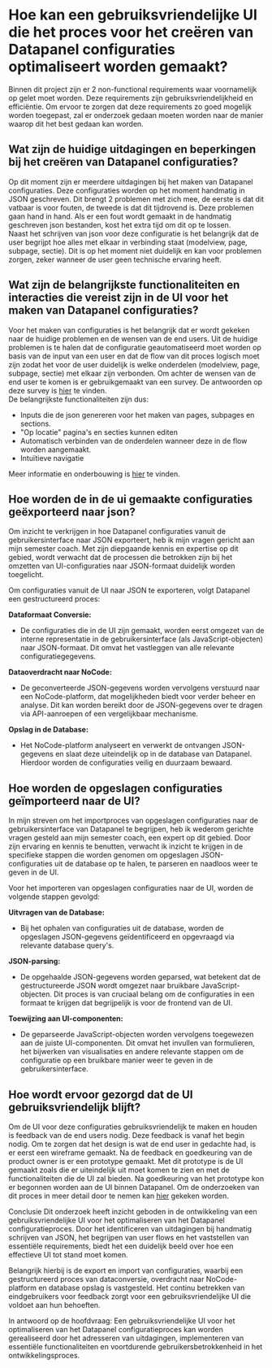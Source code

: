 # Hoe kan een gebruiksvriendelijke UI die het proces voor het creëren van Datapanel configuraties optimaliseert worden gemaakt?
Binnen dit project zijn er 2 non-functional requirements waar voornamelijk op gelet moet worden. Deze requirements zijn gebruiksvriendelijkheid en efficiëntie. Om ervoor te zorgen dat deze requirements zo goed mogelijk worden toegepast, zal er onderzoek gedaan moeten worden naar de manier waarop dit het best gedaan kan worden. 

## Wat zijn de huidige uitdagingen en beperkingen bij het creëren van Datapanel configuraties?
Op dit moment zijn er meerdere uitdagingen bij het maken van Datapanel configuraties. Deze configuraties worden op het moment handmatig in JSON geschreven. Dit brengt 2 problemen met zich mee, de eerste is dat dit vatbaar is voor fouten, de tweede is dat dit tijdrovend is. Deze problemen gaan hand in hand. Als er een fout wordt gemaakt in de handmatig geschreven json bestanden, kost het extra tijd om 
dit op te lossen.  
Naast het schrijven van json voor deze configuratie is het belangrijk dat de user begrijpt hoe alles met elkaar in verbinding staat (modelview, page, subpage, sectie). Dit is op het moment niet duidelijk en kan voor problemen zorgen, zeker wanneer de user geen technische ervaring heeft.

## Wat zijn de belangrijkste functionaliteiten en interacties die vereist zijn in de UI voor het maken van Datapanel configuraties?
Voor het maken van configuraties is het belangrijk dat er wordt gekeken naar de huidige problemen en de wensen van de end users. Uit  de huidige problemen is te halen dat de configuratie geautomatiseerd moet worden op basis van de input van een user en dat de flow van dit proces logisch moet zijn zodat het voor de user duidelijk is welke onderdelen (modelview, page, subpage, sectie) met elkaar zijn verbonden. Om achter de wensen van de end user te komen is er gebruikgemaakt van een survey. De antwoorden op deze survey is [hier](https://docs.google.com/spreadsheets/d/11wupAy5dy6jKsM4jbiJb1dX1Lb-ta0AkrlacHzkITfs/edit?usp=sharing) te vinden.  
De belangrijkste functionaliteiten zijn dus:
- Inputs die de json genereren voor het maken van pages, subpages en sections.
- "Op locatie" pagina's en secties kunnen editen
- Automatisch verbinden van de onderdelen wanneer deze in de flow worden aangemaakt.
- Intuïtieve navigatie

Meer informatie en onderbouwing is [hier](https://github.com/Timsel1/PortfolioS5/blob/main/Nederlands/Documentatie/1.%20Opzet%20van%20het%20Project/Kwaliteitseisen.md) te vinden.

## Hoe worden de in de ui gemaakte configuraties geëxporteerd naar json?
Om inzicht te verkrijgen in hoe Datapanel configuraties vanuit de gebruikersinterface naar JSON exporteert, heb ik mijn vragen gericht aan mijn semester coach. Met zijn diepgaande kennis en expertise op dit gebied, wordt verwacht dat de processen die betrokken zijn bij het omzetten van UI-configuraties naar JSON-formaat duidelijk worden toegelicht.

Om configuraties vanuit de UI naar JSON te exporteren, volgt Datapanel een gestructureerd proces:

__Dataformaat Conversie:__
- De configuraties die in de UI zijn gemaakt, worden eerst omgezet van de interne representatie in de gebruikersinterface (als JavaScript-objecten) naar JSON-formaat. Dit omvat het vastleggen van alle relevante configuratiegegevens.

__Dataoverdracht naar NoCode:__
- De geconverteerde JSON-gegevens worden vervolgens verstuurd naar een NoCode-platform, dat mogelijkheden biedt voor verder beheer en analyse. Dit kan worden bereikt door de JSON-gegevens over te dragen via API-aanroepen of een vergelijkbaar mechanisme.

__Opslag in de Database:__
- Het NoCode-platform analyseert en verwerkt de ontvangen JSON-gegevens en slaat deze uiteindelijk op in de database van Datapanel. Hierdoor worden de configuraties veilig en duurzaam bewaard.

## Hoe worden de opgeslagen configuraties geïmporteerd naar de UI?
In mijn streven om het importproces van opgeslagen configuraties naar de gebruikersinterface van Datapanel te begrijpen, heb ik wederom gerichte vragen gesteld aan mijn semester coach, een expert op dit gebied. Door zijn ervaring en kennis te benutten, verwacht ik inzicht te krijgen in de specifieke stappen die worden genomen om opgeslagen JSON-configuraties uit de database op te halen, te parseren en naadloos weer te geven in de UI.

Voor het importeren van opgeslagen configuraties naar de UI, worden de volgende stappen gevolgd:

__Uitvragen van de Database:__  
- Bij het ophalen van configuraties uit de database, worden de opgeslagen JSON-gegevens geïdentificeerd en opgevraagd via relevante database query's.

__JSON-parsing:__
- De opgehaalde JSON-gegevens worden geparsed, wat betekent dat de gestructureerde JSON wordt omgezet naar bruikbare JavaScript-objecten. Dit proces is van cruciaal belang om de configuraties in een formaat te krijgen dat begrijpelijk is voor de frontend van de UI.

__Toewijzing aan UI-componenten:__
- De geparseerde JavaScript-objecten worden vervolgens toegewezen aan de juiste UI-componenten. Dit omvat het invullen van formulieren, het bijwerken van visualisaties en andere relevante stappen om de configuratie op een bruikbare manier weer te geven in de gebruikersinterface.


## Hoe wordt ervoor gezorgd dat de UI gebruiksvriendelijk blijft?
Om de UI voor deze configuraties gebruiksvriendelijk te maken en houden is feedback van de end users nodig. Deze feedback is vanaf het begin nodig. Om te zorgen dat het design is wat de end user in gedachte had, is er eerst een wireframe gemaakt. Na de feedback en goedkeuring van de product owner is er een prototype gemaakt. Met dit prototype is de UI gemaakt zoals die er uiteindelijk uit moet komen te zien en met de functionaliteiten die de UI zal bieden. Na goedkeuring van het prototype kon er begonnen worden aan de UI binnen Datapanel.
Om de onderzoeken van dit proces in meer detail door te nemen kan [hier](https://github.com/Timsel1/PortfolioS5/tree/main/Nederlands/Documentatie/2.%20UI%20Design) gekeken worden.

Conclusie
Dit onderzoek heeft inzicht geboden in de ontwikkeling van een gebruiksvriendelijke UI voor het optimaliseren van het Datapanel configuratieproces. Door het identificeren van uitdagingen bij handmatig schrijven van JSON, het begrijpen van user flows en het vaststellen van essentiële requirements, biedt het een duidelijk beeld over hoe een effectieve UI tot stand moet komen.

Belangrijk hierbij is de export en import van configuraties, waarbij een gestructureerd proces van dataconversie, overdracht naar NoCode-platform en database opslag is vastgesteld. Het continu betrekken van eindgebruikers voor feedback zorgt voor een gebruiksvriendelijke UI die voldoet aan hun behoeften.

In antwoord op de hoofdvraag: Een gebruiksvriendelijke UI voor het optimaliseren van het Datapanel configuratieproces kan worden gerealiseerd door het adresseren van uitdagingen, implementeren van essentiële functionaliteiten en voortdurende gebruikersbetrokkenheid in het ontwikkelingsproces.
